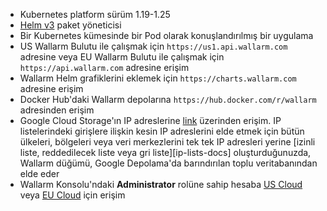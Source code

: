 * Kubernetes platform sürüm 1.19-1.25
* [Helm v3](https://helm.sh/) paket yöneticisi
* Bir Kubernetes kümesinde bir Pod olarak konuşlandırılmış bir uygulama
* US Wallarm Bulutu ile çalışmak için `https://us1.api.wallarm.com` adresine veya EU Wallarm Bulutu ile çalışmak için `https://api.wallarm.com` adresine erişim
* Wallarm Helm grafiklerini eklemek için `https://charts.wallarm.com` adresine erişim
* Docker Hub'daki Wallarm depolarına `https://hub.docker.com/r/wallarm` adresinden erişim 
* Google Cloud Storage'ın IP adreslerine [link](https://www.gstatic.com/ipranges/goog.json) üzerinden erişim. IP listelerindeki girişlere ilişkin kesin IP adreslerini elde etmek için bütün ülkeleri, bölgeleri veya veri merkezlerini tek tek IP adresleri yerine [izinli liste, reddedilecek liste veya gri liste][ip-lists-docs] oluşturduğunuzda,  Wallarm düğümü, Google Depolama'da barındırılan toplu veritabanından elde eder
* Wallarm Konsolu'ndaki **Administrator** rolüne sahip hesaba [US Cloud](https://us1.my.wallarm.com/) veya [EU Cloud](https://my.wallarm.com/) için erişim
